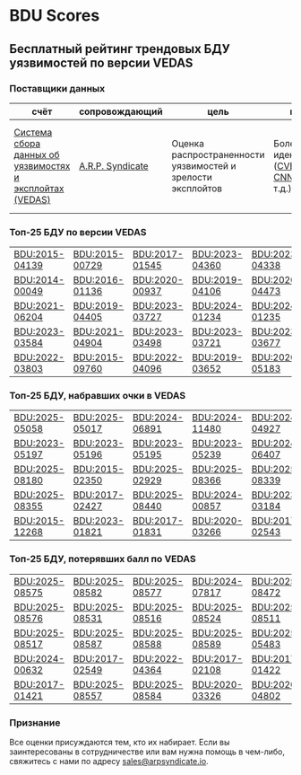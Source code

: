 
# BDU Scores
## Бесплатный рейтинг трендовых БДУ уязвимостей по версии VEDAS

### Поставщики данных
| счёт | cопровождающий | цель | покрытие | определение | частота |
| ----- | ---------- | ------- | -------- | ----------- | --------- |
| [Система сбора данных об уязвимостях и эксплойтах (VEDAS)](https://vedas.arpsyndicate.io) | [A.R.P. Syndicate](https://www.arpsyndicate.io) | Оценка распространенности уязвимостей и зрелости эксплойтов | Более 150 идентификаторов ([CVE](https://github.com/ARPSyndicate/cve-scores), [EUVD](https://github.com/ARPSyndicate/euvd-scores), [CNNVD](https://github.com/ARPSyndicate/cnnvd-scores), [BDU](https://github.com/ARPSyndicate/bdu-scores) и т.д.) | Аналитические данные с открытым исходным кодом (OSINT), полученные от [Exploit Observer](https://www.exploit.observer) | 12-16 часов |



<h3>Топ-25 БДУ по версии VEDAS</h3>

<table>
  <tr>
    <td><a href='https://vedas.arpsyndicate.io/?vuln=BDU:2015-04139'>BDU:2015-04139</a></td>
    <td><a href='https://vedas.arpsyndicate.io/?vuln=BDU:2015-00729'>BDU:2015-00729</a></td>
    <td><a href='https://vedas.arpsyndicate.io/?vuln=BDU:2017-01545'>BDU:2017-01545</a></td>
    <td><a href='https://vedas.arpsyndicate.io/?vuln=BDU:2023-04360'>BDU:2023-04360</a></td>
    <td><a href='https://vedas.arpsyndicate.io/?vuln=BDU:2023-04338'>BDU:2023-04338</a></td>
  </tr>
  <tr>
    <td><a href='https://vedas.arpsyndicate.io/?vuln=BDU:2014-00049'>BDU:2014-00049</a></td>
    <td><a href='https://vedas.arpsyndicate.io/?vuln=BDU:2016-01136'>BDU:2016-01136</a></td>
    <td><a href='https://vedas.arpsyndicate.io/?vuln=BDU:2020-00937'>BDU:2020-00937</a></td>
    <td><a href='https://vedas.arpsyndicate.io/?vuln=BDU:2019-04106'>BDU:2019-04106</a></td>
    <td><a href='https://vedas.arpsyndicate.io/?vuln=BDU:2020-04473'>BDU:2020-04473</a></td>
  </tr>
  <tr>
    <td><a href='https://vedas.arpsyndicate.io/?vuln=BDU:2021-06204'>BDU:2021-06204</a></td>
    <td><a href='https://vedas.arpsyndicate.io/?vuln=BDU:2019-04405'>BDU:2019-04405</a></td>
    <td><a href='https://vedas.arpsyndicate.io/?vuln=BDU:2023-03727'>BDU:2023-03727</a></td>
    <td><a href='https://vedas.arpsyndicate.io/?vuln=BDU:2024-01234'>BDU:2024-01234</a></td>
    <td><a href='https://vedas.arpsyndicate.io/?vuln=BDU:2024-01235'>BDU:2024-01235</a></td>
  </tr>
  <tr>
    <td><a href='https://vedas.arpsyndicate.io/?vuln=BDU:2023-03584'>BDU:2023-03584</a></td>
    <td><a href='https://vedas.arpsyndicate.io/?vuln=BDU:2021-04904'>BDU:2021-04904</a></td>
    <td><a href='https://vedas.arpsyndicate.io/?vuln=BDU:2023-03498'>BDU:2023-03498</a></td>
    <td><a href='https://vedas.arpsyndicate.io/?vuln=BDU:2023-03721'>BDU:2023-03721</a></td>
    <td><a href='https://vedas.arpsyndicate.io/?vuln=BDU:2023-03677'>BDU:2023-03677</a></td>
  </tr>
  <tr>
    <td><a href='https://vedas.arpsyndicate.io/?vuln=BDU:2022-03803'>BDU:2022-03803</a></td>
    <td><a href='https://vedas.arpsyndicate.io/?vuln=BDU:2015-09760'>BDU:2015-09760</a></td>
    <td><a href='https://vedas.arpsyndicate.io/?vuln=BDU:2022-04096'>BDU:2022-04096</a></td>
    <td><a href='https://vedas.arpsyndicate.io/?vuln=BDU:2019-03652'>BDU:2019-03652</a></td>
    <td><a href='https://vedas.arpsyndicate.io/?vuln=BDU:2020-05183'>BDU:2020-05183</a></td>
  </tr>
</table>


<h3>Топ-25 БДУ, набравших очки в VEDAS</h3>

<table>
  <tr>
    <td><a href='https://vedas.arpsyndicate.io/?vuln=BDU:2025-05058'>BDU:2025-05058</a></td>
    <td><a href='https://vedas.arpsyndicate.io/?vuln=BDU:2025-05017'>BDU:2025-05017</a></td>
    <td><a href='https://vedas.arpsyndicate.io/?vuln=BDU:2024-06891'>BDU:2024-06891</a></td>
    <td><a href='https://vedas.arpsyndicate.io/?vuln=BDU:2024-11480'>BDU:2024-11480</a></td>
    <td><a href='https://vedas.arpsyndicate.io/?vuln=BDU:2024-04927'>BDU:2024-04927</a></td>
  </tr>
  <tr>
    <td><a href='https://vedas.arpsyndicate.io/?vuln=BDU:2023-05197'>BDU:2023-05197</a></td>
    <td><a href='https://vedas.arpsyndicate.io/?vuln=BDU:2023-05196'>BDU:2023-05196</a></td>
    <td><a href='https://vedas.arpsyndicate.io/?vuln=BDU:2023-05195'>BDU:2023-05195</a></td>
    <td><a href='https://vedas.arpsyndicate.io/?vuln=BDU:2023-05239'>BDU:2023-05239</a></td>
    <td><a href='https://vedas.arpsyndicate.io/?vuln=BDU:2024-06407'>BDU:2024-06407</a></td>
  </tr>
  <tr>
    <td><a href='https://vedas.arpsyndicate.io/?vuln=BDU:2025-08180'>BDU:2025-08180</a></td>
    <td><a href='https://vedas.arpsyndicate.io/?vuln=BDU:2015-02350'>BDU:2015-02350</a></td>
    <td><a href='https://vedas.arpsyndicate.io/?vuln=BDU:2025-02929'>BDU:2025-02929</a></td>
    <td><a href='https://vedas.arpsyndicate.io/?vuln=BDU:2025-08366'>BDU:2025-08366</a></td>
    <td><a href='https://vedas.arpsyndicate.io/?vuln=BDU:2025-08339'>BDU:2025-08339</a></td>
  </tr>
  <tr>
    <td><a href='https://vedas.arpsyndicate.io/?vuln=BDU:2025-08355'>BDU:2025-08355</a></td>
    <td><a href='https://vedas.arpsyndicate.io/?vuln=BDU:2017-02427'>BDU:2017-02427</a></td>
    <td><a href='https://vedas.arpsyndicate.io/?vuln=BDU:2025-08440'>BDU:2025-08440</a></td>
    <td><a href='https://vedas.arpsyndicate.io/?vuln=BDU:2024-00857'>BDU:2024-00857</a></td>
    <td><a href='https://vedas.arpsyndicate.io/?vuln=BDU:2023-03184'>BDU:2023-03184</a></td>
  </tr>
  <tr>
    <td><a href='https://vedas.arpsyndicate.io/?vuln=BDU:2015-12268'>BDU:2015-12268</a></td>
    <td><a href='https://vedas.arpsyndicate.io/?vuln=BDU:2023-01821'>BDU:2023-01821</a></td>
    <td><a href='https://vedas.arpsyndicate.io/?vuln=BDU:2017-01831'>BDU:2017-01831</a></td>
    <td><a href='https://vedas.arpsyndicate.io/?vuln=BDU:2020-03266'>BDU:2020-03266</a></td>
    <td><a href='https://vedas.arpsyndicate.io/?vuln=BDU:2017-02543'>BDU:2017-02543</a></td>
  </tr>
</table>


<h3>Топ-25 БДУ, потерявших балл по VEDAS</h3>

<table>
  <tr>
    <td><a href='https://vedas.arpsyndicate.io/?vuln=BDU:2025-08575'>BDU:2025-08575</a></td>
    <td><a href='https://vedas.arpsyndicate.io/?vuln=BDU:2025-08582'>BDU:2025-08582</a></td>
    <td><a href='https://vedas.arpsyndicate.io/?vuln=BDU:2025-08577'>BDU:2025-08577</a></td>
    <td><a href='https://vedas.arpsyndicate.io/?vuln=BDU:2024-07817'>BDU:2024-07817</a></td>
    <td><a href='https://vedas.arpsyndicate.io/?vuln=BDU:2025-08472'>BDU:2025-08472</a></td>
  </tr>
  <tr>
    <td><a href='https://vedas.arpsyndicate.io/?vuln=BDU:2025-08576'>BDU:2025-08576</a></td>
    <td><a href='https://vedas.arpsyndicate.io/?vuln=BDU:2025-08531'>BDU:2025-08531</a></td>
    <td><a href='https://vedas.arpsyndicate.io/?vuln=BDU:2025-08516'>BDU:2025-08516</a></td>
    <td><a href='https://vedas.arpsyndicate.io/?vuln=BDU:2025-08524'>BDU:2025-08524</a></td>
    <td><a href='https://vedas.arpsyndicate.io/?vuln=BDU:2025-08511'>BDU:2025-08511</a></td>
  </tr>
  <tr>
    <td><a href='https://vedas.arpsyndicate.io/?vuln=BDU:2025-08517'>BDU:2025-08517</a></td>
    <td><a href='https://vedas.arpsyndicate.io/?vuln=BDU:2025-08587'>BDU:2025-08587</a></td>
    <td><a href='https://vedas.arpsyndicate.io/?vuln=BDU:2025-08588'>BDU:2025-08588</a></td>
    <td><a href='https://vedas.arpsyndicate.io/?vuln=BDU:2025-08589'>BDU:2025-08589</a></td>
    <td><a href='https://vedas.arpsyndicate.io/?vuln=BDU:2025-05483'>BDU:2025-05483</a></td>
  </tr>
  <tr>
    <td><a href='https://vedas.arpsyndicate.io/?vuln=BDU:2024-00632'>BDU:2024-00632</a></td>
    <td><a href='https://vedas.arpsyndicate.io/?vuln=BDU:2017-02549'>BDU:2017-02549</a></td>
    <td><a href='https://vedas.arpsyndicate.io/?vuln=BDU:2022-04364'>BDU:2022-04364</a></td>
    <td><a href='https://vedas.arpsyndicate.io/?vuln=BDU:2017-02108'>BDU:2017-02108</a></td>
    <td><a href='https://vedas.arpsyndicate.io/?vuln=BDU:2017-01422'>BDU:2017-01422</a></td>
  </tr>
  <tr>
    <td><a href='https://vedas.arpsyndicate.io/?vuln=BDU:2017-01421'>BDU:2017-01421</a></td>
    <td><a href='https://vedas.arpsyndicate.io/?vuln=BDU:2025-08557'>BDU:2025-08557</a></td>
    <td><a href='https://vedas.arpsyndicate.io/?vuln=BDU:2025-08584'>BDU:2025-08584</a></td>
    <td><a href='https://vedas.arpsyndicate.io/?vuln=BDU:2020-03326'>BDU:2020-03326</a></td>
    <td><a href='https://vedas.arpsyndicate.io/?vuln=BDU:2020-04802'>BDU:2020-04802</a></td>
  </tr>
</table>


### Признание
Все оценки присуждаются тем, кто их набирает.
Если вы заинтересованы в сотрудничестве или вам нужна помощь в чем-либо, свяжитесь с нами по адресу [sales@arpsyndicate.io](mailto:sales@arpsyndicate.io).

